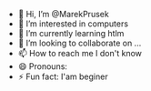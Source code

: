 - 👋 Hi, I’m @MarekPrusek
- 👀 I’m interested in computers
- 🌱 I’m currently learning htlm
- 💞️ I’m looking to collaborate on ...
- 📫 How to reach me I don't know
- 😄 Pronouns: 
- ⚡ Fun fact: I'am beginer

<!---
MarekPrusek/MarekPrusek is a ✨ special ✨ repository because its `README.md` (this file) appears on your GitHub profile.
You can click the Preview link to take a look at your changes.
--->
